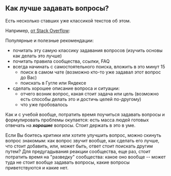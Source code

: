 ## Как лучше задавать вопросы?

Есть несколько ставших уже классикой текстов об этом.

Например, [от Stack Overflow](https://ru.stackoverflow.com/help/how-to-ask): 


Популярные и полезные рекомендации:
- почитать эту самую классику задавания вопросов (изучить основы как делать это лучше)
- почитать правила сообщества, ссылки, FAQ
- всегда начинать с самостоятельного поиска, вложить в это минут 15 
  - поиск в самом чате (возможно кто-то уже задавал этот вопрос до Вас) 
  - поискать в Гугле или Яндексе 
- сделать хорошее описание вопроса и ситуации: 
  - отчего возник вопрос, какая стоит задача или цель (возможно есть способы делать это и достичь целей по-другому)
  - что уже пробовалось

Как и с учебой вообще, потратить время поучиться задавать вопросы и формулировать проблемы окупается: есть масса людей готовых отвечать на ***хорошие*** вопросы. Стоит держать в это в уме.

Если Вы боитесь критики или хотите улучшить вопрос, можно скинуть вопрос знакомым: как вопрос звучит вообще, как сделать его лучше, что стоит добавить, или, может быть, ответ стоит поискать другим путем?
Для предугадывания реакции сообщества, еще раз, стоит потратить время на "разведку" сообщества: какое оно вообще -- может туда не стоит вообще задавать вопросы, какие вопросы приветствуются и какие нет.
